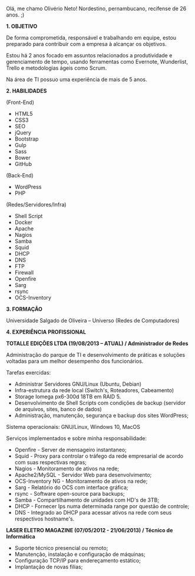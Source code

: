 Olá, me chamo Olivério Neto! Nordestino, pernambucano, recifense de 26 anos. ;)

**1. OBJETIVO**

De forma comprometida, responsável e trabalhando em equipe, estou preparado para contribuir com a empresa à alcançar os objetivos. 

Estou há 2 anos focado em assuntos relacionados a produtividade e gerenciamento de tempo, usando ferramentas como Evernote, Wunderlist, Trello e metodologias ágeis como Scrum. 

Na área de TI possuo uma experiência de mais de 5 anos.

**2. HABILIDADES**

(Front-End)

- HTML5
- CSS3
- SEO
- jQuery
- Bootstrap
- Gulp
- Sass
- Bower
- GitHub

(Back-End)

- WordPress
- PHP

(Redes/Servidores/Infra)

- Shell Script
- Docker
- Apache
- Nagios
- Samba
- Squid
- DHCP
- DNS
- FTP
- Firewall
- Openfire
- Sarg
- rsync
- OCS-Inventory

**3. FORMAÇÃO**

Universidade Salgado de Oliveira – Universo (Redes de Computadores)

**4. EXPERIÊNCIA PROFISSIONAL**

**TOTALLE EDIÇÕES LTDA (19/08/2013 – ATUAL) / Administrador de Redes**

Administração do parque de TI e desenvolvimento de práticas e soluções voltadas para um melhor desempenho dos funcionários.


Tarefas exercidas:

- Administrar Servidores GNU/Linux (Ubuntu, Debian)
- Infra-estrutura da rede local (Switch's, Roteadores, Cabeamento)
- Storage Iomega px6-300d 18TB em RAID 5.
- Desenvolvimento de Shell Scripts com condições de backup (servidor de arquivos, sites, banco de dados)
- Administração, manutenção, segurança e backup dos sites WordPress;

Sistema operacionais: GNU/Linux, Windows 10, MacOS

Serviços implementados e sobre minha responsabilidade:

+ Openfire - Server de mensageiro instantaneo;
+ Squid - Proxy para controlar o tráfego da rede empresarial de acordo com suas respectivas regras;
+ Nagios - Monitoramento de ativos na rede;
+ Apache2/MySQL - Servidor Web para desenvolvimento;
+ OCS-Inventory NG - Monitoramento de ativos na rede;
+ Sarg - Relatório do OCS com interface gráfica;
+ rsync - Software open-source para backups;
+ Samba - Compartilhamento de unidades com HD's de 3TB;
+ DHCP - Fornecer Ips numa determinada range por questão de controle;
+ DNS - Integrado ao DHCP para acessar ativos na rede com seus respectivos hostname's.

**LASER ELETRO MAGAZINE (07/05/2012 - 21/06/2013) / Técnico de Informática**

+ Suporte técnico presencial ou remoto;
+ Manutenção, instalação e configuração de máquinas;
+ Configuração TCP/IP para endereçamento estático;
+ Implantação de novas filias;